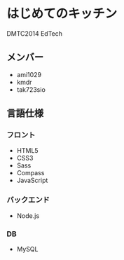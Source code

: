 # はじめてのキッチン
DMTC2014 EdTech

## メンバー
 * ami1029
 * kmdr
 * tak723sio

## 言語仕様
### フロント
  * HTML5
  * CSS3
   * Sass
   * Compass
  * JavaScript

### バックエンド
  * Node.js

### DB
  * MySQL
